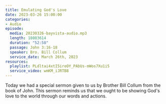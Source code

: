 ```yaml
---
title: Emulating God's Love
date: 2023-03-26 15:00:00
categories:
- Audio
episode:
  media: 20230326-bayvista-audio.mp3
  length: 18083614
  duration: "52:58"
  passage: John 3:16-18
  speaker: Bro. Bill Collum
  service_date: March 26th, 2023
resources:
  playlist: PLdltai4xtI5ireOY_PAbUs-mWos7Xu1iS
  service_video: wmKM_iJRTB8
---
```

Today we had a special sermon given to us by Brother Bill Collum from the book of John. This sermon reminds us that we ought to be showing God's love to the world through our words and actions.